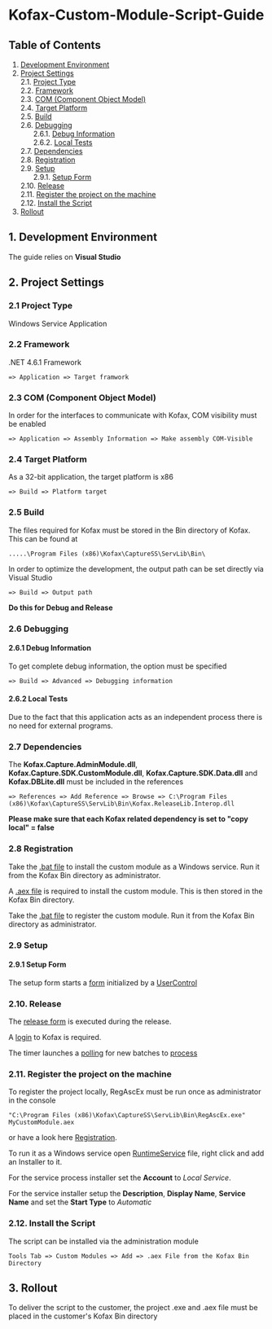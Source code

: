 # Kofax-Custom-Module-Script-Guide

## <a name=Content></a> Table of Contents
1. [Development Environment](#DevEnv)
2. [Project Settings](#Settings)  
  2.1. [Project Type](#ProjectType)  
  2.2. [Framework](#Framework)  
  2.3. [COM (Component Object Model)](#COM)  
  2.4. [Target Platform](#Target)  
  2.5. [Build](#Build)  
  2.6. [Debugging](#Debugging)  
    &emsp;&ensp;&nbsp;2.6.1. [Debug Information](#DebugInfo)  
    &emsp;&ensp;&nbsp;2.6.2. [Local Tests](#Tests)  
  2.7. [Dependencies](#Dependencies)  
  2.8. [Registration](#Registration)  
  2.9. [Setup](#Setup)  
    &emsp;&ensp;&nbsp;2.9.1. [Setup Form](#SetupForm)  
  2.10. [Release](#Release)  
  2.11. [Register the project on the machine](#ProjectRegistration)  
  2.12. [Install the Script](#Installation)
3. [Rollout](#Rollout)  

## <a name=DevEnv></a> 1. Development Environment

The guide relies on **Visual Studio**

## <a name=Settings></a> 2. Project Settings

### <a name=ProjectType></a> 2.1 Project Type

Windows Service Application

### <a name=Framework></a> 2.2 Framework

.NET 4.6.1 Framework

```
=> Application => Target framwork
```

### <a name=COM></a> 2.3 COM (Component Object Model)

In order for the interfaces to communicate with Kofax, COM visibility must be enabled

```
=> Application => Assembly Information => Make assembly COM-Visible
```

### <a name=Target></a> 2.4 Target Platform

As a 32-bit application, the target platform is x86

```
=> Build => Platform target
```

### <a name=Build></a> 2.5 Build

The files required for Kofax must be stored in the Bin directory of Kofax. This can be found at

```
.....\Program Files (x86)\Kofax\CaptureSS\ServLib\Bin\
```

In order to optimize the development, the output path can be set directly via Visual Studio

```
=> Build => Output path
```

**Do this for Debug and Release**

### <a name=Debugging></a> 2.6 Debugging

#### <a name=DebugInfo></a> 2.6.1 Debug Information

To get complete debug information, the option must be specified

```
=> Build => Advanced => Debugging information
```

#### <a name=Tests></a> 2.6.2 Local Tests

Due to the fact that this application acts as an independent process there is no need for external programs.

### <a name=Dependencies></a> 2.7 Dependencies

The **Kofax.Capture.AdminModule.dll**, **Kofax.Capture.SDK.CustomModule.dll**, **Kofax.Capture.SDK.Data.dll** and **Kofax.DBLite.dll** must be included in the references

```
=> References => Add Reference => Browse => C:\Program Files (x86)\Kofax\CaptureSS\ServLib\Bin\Kofax.ReleaseLib.Interop.dll
```
**Please make sure that each Kofax related dependency is set to "copy local" = false**

### <a name=Registration></a> 2.8 Registration

Take the [.bat file](https://github.com/matthiashermsen/Kofax-Custom-Module-Script-Guide/blob/master/MyCustomModuleInstall.bat) to install the custom module as a Windows service. Run it from the Kofax Bin directory as administrator.

A [.aex file](https://github.com/matthiashermsen/Kofax-Custom-Module-Script-Guide/blob/master/MyCustomModule.aex) is required to install the custom module. This is then stored in the Kofax Bin directory.

Take the [.bat file](https://github.com/matthiashermsen/Kofax-Custom-Module-Script-Guide/blob/master/MyCustomModuleRegister.bat) to register the custom module. Run it from the Kofax Bin directory as administrator.

### <a name=SetupScript></a> 2.9 Setup

#### <a name=SetupForm></a> 2.9.1 Setup Form

The setup form starts a [form](https://github.com/matthiashermsen/Kofax-Custom-Module-Script-Guide/blob/master/MyCustomModule/MyCustomModule/Setup/FrmSetup.cs) initialized by a [UserControl](https://github.com/matthiashermsen/Kofax-Custom-Module-Script-Guide/blob/master/MyCustomModule/MyCustomModule/Setup/UserControlSetup.cs)

### <a name=ReleaseScript></a> 2.10. Release

The [release form](https://github.com/matthiashermsen/Kofax-Custom-Module-Script-Guide/blob/master/MyCustomModule/MyCustomModule/Runtime/FrmMain.cs) is executed during the release.

A [login](https://github.com/matthiashermsen/Kofax-Custom-Module-Script-Guide/blob/master/MyCustomModule/MyCustomModule/Runtime/SessionManager.cs) to Kofax is required.

The timer launches a [polling](https://github.com/matthiashermsen/Kofax-Custom-Module-Script-Guide/blob/master/MyCustomModule/MyCustomModule/Runtime/BatchManager.cs) for new batches to [process](https://github.com/matthiashermsen/Kofax-Custom-Module-Script-Guide/blob/master/MyCustomModule/MyCustomModule/Runtime/BatchProcessor.cs)

### <a name=ProjectRegistration></a> 2.11. Register the project on the machine

To register the project locally, RegAscEx must be run once as administrator in the console

```
"C:\Program Files (x86)\Kofax\CaptureSS\ServLib\Bin\RegAscEx.exe" MyCustomModule.aex
```

or have a look here [Registration](#Registration).

To run it as a Windows service open [RuntimeService](https://github.com/matthiashermsen/Kofax-Custom-Module-Script-Guide/blob/master/MyCustomModule/MyCustomModule/Runtime/RuntimeService.cs) file, right click and add an Installer to it.

For the service process installer set the **Account** to *Local Service*.

For the service installer setup the **Description**, **Display Name**, **Service Name** and set the **Start Type** to *Automatic*

### <a name=Installation></a> 2.12. Install the Script

The script can be installed via the administration module

```
Tools Tab => Custom Modules => Add => .aex File from the Kofax Bin Directory
```

## <a name=Rollout></a> 3. Rollout

To deliver the script to the customer, the project .exe and .aex file must be placed in the customer's Kofax Bin directory
